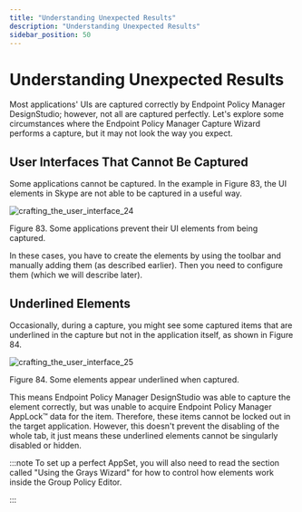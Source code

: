 ```yaml
---
title: "Understanding Unexpected Results"
description: "Understanding Unexpected Results"
sidebar_position: 50
---
```


# Understanding Unexpected Results

Most applications' UIs are captured correctly by Endpoint Policy Manager DesignStudio; however, not
all are captured perfectly. Let's explore some circumstances where the Endpoint Policy Manager
Capture Wizard performs a capture, but it may not look the way you expect.

## User Interfaces That Cannot Be Captured

Some applications cannot be captured. In the example in Figure 83, the UI elements in Skype are not
able to be captured in a useful way.

![crafting_the_user_interface_24](/images/endpointpolicymanager/applicationsettings/designstudio/userinterface/crafting_the_user_interface_24.webp)

Figure 83. Some applications prevent their UI elements from being captured.

In these cases, you have to create the elements by using the toolbar and manually adding them (as
described earlier). Then you need to configure them (which we will describe later).

## Underlined Elements

Occasionally, during a capture, you might see some captured items that are underlined in the capture
but not in the application itself, as shown in Figure 84.

![crafting_the_user_interface_25](/images/endpointpolicymanager/applicationsettings/designstudio/userinterface/crafting_the_user_interface_25.webp)

Figure 84. Some elements appear underlined when captured.

This means Endpoint Policy Manager DesignStudio was able to capture the element correctly, but was
unable to acquire Endpoint Policy Manager AppLock™ data for the item. Therefore, these items cannot
be locked out in the target application. However, this doesn't prevent the disabling of the whole
tab, it just means these underlined elements cannot be singularly disabled or hidden.

:::note
To set up a perfect AppSet, you will also need to read the section called "Using the Grays
Wizard" for how to control how elements work inside the Group Policy Editor.

:::
